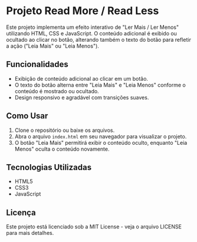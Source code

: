 # Projeto Read More / Read Less

Este projeto implementa um efeito interativo de "Ler Mais / Ler Menos" utilizando HTML, CSS e JavaScript. O conteúdo adicional é exibido ou ocultado ao clicar no botão, alterando também o texto do botão para refletir a ação ("Leia Mais" ou "Leia Menos").

## Funcionalidades

- Exibição de conteúdo adicional ao clicar em um botão.
- O texto do botão alterna entre "Leia Mais" e "Leia Menos" conforme o conteúdo é mostrado ou ocultado.
- Design responsivo e agradável com transições suaves.

## Como Usar

1. Clone o repositório ou baixe os arquivos.
2. Abra o arquivo `index.html` em seu navegador para visualizar o projeto.
3. O botão "Leia Mais" permitirá exibir o conteúdo oculto, enquanto "Leia Menos" oculta o conteúdo novamente.

## Tecnologias Utilizadas

- HTML5
- CSS3
- JavaScript

## Licença

Este projeto está licenciado sob a MIT License - veja o arquivo LICENSE para mais detalhes.
